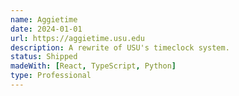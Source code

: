 ```yaml
---
name: Aggietime
date: 2024-01-01
url: https://aggietime.usu.edu
description: A rewrite of USU's timeclock system.
status: Shipped
madeWith: [React, TypeScript, Python]
type: Professional
---
```

